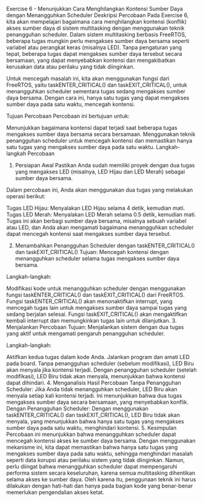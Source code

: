 Exercise 6 - Menunjukkan Cara Menghilangkan Kontensi Sumber Daya dengan Menangguhkan Scheduler
Deskripsi Percobaan
Pada Exercise 6, kita akan mempelajari bagaimana cara menghilangkan kontensi (konflik) akses sumber daya di sistem multitasking dengan menggunakan teknik penangguhan scheduler. Dalam sistem multitasking berbasis FreeRTOS, beberapa tugas mungkin perlu mengakses sumber daya bersama seperti variabel atau perangkat keras (misalnya LED). Tanpa pengaturan yang tepat, beberapa tugas dapat mengakses sumber daya tersebut secara bersamaan, yang dapat menyebabkan kontensi dan mengakibatkan kerusakan data atau perilaku yang tidak diinginkan.

Untuk mencegah masalah ini, kita akan menggunakan fungsi dari FreeRTOS, yaitu taskENTER_CRITICAL() dan taskEXIT_CRITICAL(), untuk menangguhkan scheduler sementara tugas sedang mengakses sumber daya bersama. Dengan cara ini, hanya satu tugas yang dapat mengakses sumber daya pada satu waktu, mencegah kontensi.

Tujuan Percobaan
Percobaan ini bertujuan untuk:

Menunjukkan bagaimana kontensi dapat terjadi saat beberapa tugas mengakses sumber daya bersama secara bersamaan.
Menggunakan teknik penangguhan scheduler untuk mencegah kontensi dan memastikan hanya satu tugas yang mengakses sumber daya pada satu waktu.
Langkah-langkah Percobaan
1. Persiapan Awal
Pastikan Anda sudah memiliki proyek dengan dua tugas yang mengakses LED (misalnya, LED Hijau dan LED Merah) sebagai sumber daya bersama.

Dalam percobaan ini, Anda akan menggunakan dua tugas yang melakukan operasi berikut:

Tugas LED Hijau: Menyalakan LED Hijau selama 4 detik, kemudian mati.
Tugas LED Merah: Menyalakan LED Merah selama 0.5 detik, kemudian mati.
Tugas ini akan berbagi sumber daya bersama, misalnya sebuah variabel atau LED, dan Anda akan mengamati bagaimana menangguhkan scheduler dapat mencegah kontensi saat mengakses sumber daya tersebut.

2. Menambahkan Penangguhan Scheduler dengan taskENTER_CRITICAL() dan taskEXIT_CRITICAL()
Tujuan: Mencegah kontensi dengan menangguhkan scheduler selama tugas mengakses sumber daya bersama.

Langkah-langkah:

Modifikasi kode untuk menangguhkan scheduler dengan menggunakan fungsi taskENTER_CRITICAL() dan taskEXIT_CRITICAL() dari FreeRTOS.
Fungsi taskENTER_CRITICAL() akan menonaktifkan interrupt, yang mencegah tugas lain untuk mengakses sumber daya sampai tugas yang sedang berjalan selesai.
Fungsi taskEXIT_CRITICAL() akan mengaktifkan kembali interrupt dan memungkinkan tugas lain untuk dilanjutkan.
3. Menjalankan Percobaan
Tujuan: Menjalankan sistem dengan dua tugas yang aktif untuk mengamati pengaruh penangguhan scheduler.

Langkah-langkah:

Aktifkan kedua tugas dalam kode Anda.
Jalankan program dan amati LED pada board.
Tanpa penangguhan scheduler (sebelum modifikasi), LED Biru akan menyala jika kontensi terjadi.
Dengan penangguhan scheduler (setelah modifikasi), LED Biru tidak akan menyala, menunjukkan bahwa kontensi dapat dihindari.
4. Menganalisis Hasil Percobaan
Tanpa Penangguhan Scheduler: Jika Anda tidak menangguhkan scheduler, LED Biru akan menyala setiap kali kontensi terjadi. Ini menunjukkan bahwa dua tugas mengakses sumber daya secara bersamaan, yang menyebabkan konflik.
Dengan Penangguhan Scheduler: Dengan menggunakan taskENTER_CRITICAL() dan taskEXIT_CRITICAL(), LED Biru tidak akan menyala, yang menunjukkan bahwa hanya satu tugas yang mengakses sumber daya pada satu waktu, menghindari kontensi.
5. Kesimpulan
Percobaan ini menunjukkan bahwa menangguhkan scheduler dapat mencegah kontensi akses ke sumber daya bersama. Dengan menggunakan mekanisme ini, kita dapat memastikan bahwa hanya satu tugas yang mengakses sumber daya pada satu waktu, sehingga menghindari masalah seperti data korupsi atau perilaku sistem yang tidak diinginkan. Namun, perlu diingat bahwa menangguhkan scheduler dapat mempengaruhi performa sistem secara keseluruhan, karena semua multitasking dihentikan selama akses ke sumber daya. Oleh karena itu, penggunaan teknik ini harus dilakukan dengan hati-hati dan hanya pada bagian kode yang benar-benar memerlukan pengendalian akses ketat.